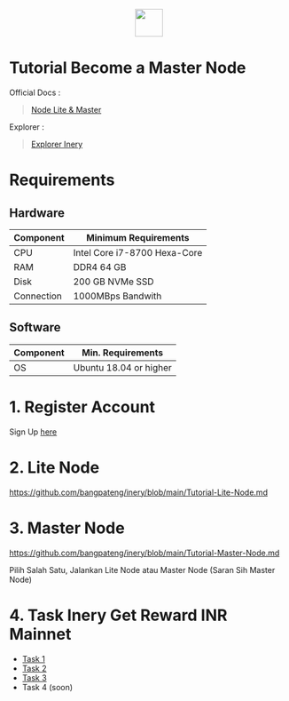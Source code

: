 </p>

<p align="center">
  <img height="50" height="auto" src="https://user-images.githubusercontent.com/38981255/184088981-3f7376ae-7039-4915-98f5-16c3637ccea3.PNG">
</p>

# Tutorial Become a Master Node

Official Docs :
> [Node Lite & Master](https://docs.inery.io/docs/category/lite--master-nodes)

Explorer :
> [Explorer Inery](https://explorer.inery.io/ "Explorer Inery")

# Requirements
## Hardware

|  Component |  Minimum Requirements |
| ------------ | ------------ |
| CPU  | Intel Core i7-8700 Hexa-Core  |
| RAM | DDR4 64 GB  |
| Disk  | 200 GB NVMe SSD |
| Connection | 1000MBps Bandwith |

## Software

| Component | Min. Requirements |
| ------------ | ------------ |
| OS |  Ubuntu 18.04 or higher | 

# 1. Register Account

Sign Up [here](https://testnet.inery.io/dashboard/)

# 2. Lite Node

https://github.com/bangpateng/inery/blob/main/Tutorial-Lite-Node.md

# 3. Master Node

https://github.com/bangpateng/inery/blob/main/Tutorial-Master-Node.md

Pilih Salah Satu, Jalankan Lite Node atau Master Node (Saran Sih Master Node)

# 4. Task Inery Get Reward INR Mainnet

- [Task 1](https://github.com/bangpateng/inery/blob/main/task1.md "Task 1")
- [Task 2](https://github.com/bangpateng/inery/blob/main/task2.md "Task 2")
- [Task 3](https://github.com/bangpateng/inery/blob/main/task3.md "Task 3")
- Task 4 (soon)
